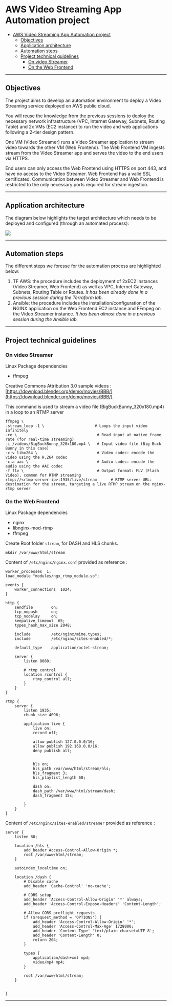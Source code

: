 # AWS Video Streaming App Automation project

- [AWS Video Streaming App Automation project](#aws-video-streaming-app-automation-project)
  - [Objectives](#objectives)
  - [Application architecture](#application-architecture)
  - [Automation steps](#automation-steps)
  - [Project technical guidelines](#project-technical-guidelines)
    - [On video Streamer](#on-video-streamer)
    - [On the Web Frontend](#on-the-web-frontend)


---

## Objectives

The project aims to develop an automation environment to deploy a Video Streaming service deployed on AWS public cloud.

You will reuse the knowledge from the previous sessions to deploy the necessary network infrastructure (VPC, Internet Gateway, Subnets, Routing Table) and 2x VMs (EC2 instance) to run the video and web applications following a 2-tier design pattern.

One VM (Video Streamer) runs a Video Streamer application to stream video towards the other VM (Web Frontend). The Web Frontend VM ingests stream from the Video Streamer app and serves the video to the end users via HTTPS.

End users can only access the Web Frontend using HTTPS on port 443, and have no access to the Video Streamer. Web Frontend has a valid SSL certificated. Communication between Video Streamer and Web Frontend is restricted to the only necessary ports required for stream ingestion.

---

## Application architecture

The diagram below highlights the target architecture which needs to be deployed and configured (through an automated process):

![](images/video-app-architecture.png)

---

## Automation steps

The different steps we foresse for the automation process are highlighted below:

1. TF AWS: the procedure includes the deployment of 2xEC2 instances (Video Streamer, Web Frontend) as well as VPC, Internet Gateway, Subnets, Routing Table or Routes. *It has been already done in a previous session during the Terraform lab.*
2. Ansible: the procedure includes the installation/configuration of the NGINX application on the Web Frontend EC2 instance and FFmpeg on the Video Streamer instance. *It has been almost done in a previous session during the Ansible lab.*

---

## Project technical guidelines

### On video Streamer

Linux Package dependencies
- ffmpeg

Creative Commons Attribution 3.0 sample videos : [https://download.blender.org/demo/movies/BBB/](https://download.blender.org/demo/movies/BBB/)

This command is used to stream a video file (BigBuckBunny_320x180.mp4) in a loop to an RTMP server
```
ffmpeg \
-stream_loop -1 \                      # Loops the input video infinitely
-re \                                   # Read input at native frame rate (for real-time streaming)
-i /videos/BigBuckBunny_320x180.mp4 \   # Input video file (Big Buck Bunny in this case)
-c:v libx264 \                          # Video codec: encode the video using the H.264 codec
-c:a aac \                              # Audio codec: encode the audio using the AAC codec
-f flv \                                # Output format: FLV (Flash Video), common for RTMP streaming
rtmp://<rtmp-server-ip>:1935/live/stream      # RTMP server URL: destination for the stream, targeting a live RTMP stream on the nginx-rtmp server
```

### On the Web Frontend

Linux Package dependencies
- nginx
- libnginx-mod-rtmp
- ffmpeg

Create Root folder `stream`, for DASH and HLS chunks.  
```
mkdir /var/www/html/stream
```

Content of `/etc/nginx/nginx.conf` provided as reference :

```
worker_processes  1;
load_module "modules/ngx_rtmp_module.so";

events {
    worker_connections  1024;
}

http {
    sendfile        on;
    tcp_nopush      on;
    tcp_nodelay     on;
    keepalive_timeout  65;
    types_hash_max_size 2048;

    include         /etc/nginx/mime.types;
    include         /etc/nginx/sites-enabled/*;

    default_type    application/octet-stream;
    
    server {
        listen 8080;

        # rtmp control
        location /control {
            rtmp_control all;
        }
    }
}

rtmp {
    server {
        listen 1935;
        chunk_size 4096;

        application live {
            live on;
            record off;

            allow publish 127.0.0.0/16;
            allow publish 192.168.0.0/16;
            deny publish all;
        

            hls on;
            hls_path /var/www/html/stream/hls;
            hls_fragment 3;
            hls_playlist_length 60;

            dash on;
            dash_path /var/www/html/stream/dash;
            dash_fragment 15s;

        }
    }
}
```

Content of `/etc/nginx/sites-enabled/streamer` provided as reference :

```
server {
    listen 80;

    location /hls {
        add_header Access-Control-Allow-Origin *;
        root /var/www/html/stream;
    }
    
    autoindex_localtime on;

    location /dash {
        # Disable cache
        add_header 'Cache-Control' 'no-cache';

        # CORS setup
        add_header 'Access-Control-Allow-Origin' '*' always;
        add_header 'Access-Control-Expose-Headers' 'Content-Length';

        # Allow CORS preflight requests
        if ($request_method = 'OPTIONS') {
            add_header 'Access-Control-Allow-Origin' '*';
            add_header 'Access-Control-Max-Age' 1728000;
            add_header 'Content-Type' 'text/plain charset=UTF-8';
            add_header 'Content-Length' 0;
            return 204;
        }

        types {
            application/dash+xml mpd;
            video/mp4 mp4;
        }

        root /var/www/html/stream;
    }

    
}
```

---
